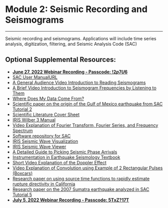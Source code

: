 # **Module 2: Seismic Recording and Seismograms**
------ -- -- - - ------ -- --- - - ------- --- - - -- - -- - -- - 
Seismic recording and seismograms. Applications will include time series analysis, digitization, filtering, and Seismic Analysis Code (SAC)

## **Optional Supplemental Resources:**
- [**June 27, 2022 Webinar Recording - Passcode: !$2p7U6$**](https://zoom.us/rec/share/GCtRe4tc090vRSTKwdTQ_cSOhvHu5vg8Ut5wcm5h-CBs_7RaBpd8JEUVZVj4TjJ2.P6yi7GwIITw9qDkH)
- [SAC User ManualURL](http://ds.iris.edu/files/sac-manual/)
- [A General Audience Video Introduction to Reading Seismograms](https://www.youtube.com/watch?v=SkfR4GBEIp8)
- [A Brief Video Introduction to Seismogram Frequencies by Listening to Them](https://www.youtube.com/watch?v=Z7GoToxhChg)
- [Where Does My Data Come From?](\Res_files\Where_Does_Data.pdf)
- [Scientific paper on the origin of the Gulf of Mexico earthquake from SAC Tutorial 2](\Res_files\GulfOfMexico.eq.salt-model.Gangopadhyay.GJI.08.pdf)
- [Scientific Literature Cover Sheet](\Res_files\SciLit.CoverSheet.docx)
- [IRIS Wilber 3 Manual](https://ds.iris.edu/ds/nodes/dmc/manuals/wilber-3/)
- [Video Explanation of Fourier Transform, Fourier Series, and Frequency Spectrum](https://www.youtube.com/watch?v=r18Gi8lSkfM)
- [Software repository for SAC](https://ds.iris.edu/ds/nodes/dmc/software/downloads/sac/)
- [IRIS Seismic Wave Visualization](http://ds.iris.edu/seismon/swaves/)
- [IRIS Seismic Wave Viewer](http://ds.iris.edu/seismon/swaves/index.php)
- [A Detailed Guide to Picking Seismic Phase Arrivals](\Res_files\phase-pick-guide.pdf)
- [Instrumentation in Earthquake Seismology Textbook](\Res_files\Havskov-Alguacil2016_Book_InstrumentationInEarthquakeSei.pdf)
- [Short Video Explanation of the Doppler Effect](https://www.youtube.com/watch?v=h4OnBYrbCjY)
- [Video Explanation of Convolution using Example of 2 Rectangular Pulses (Boxcars)](https://www.youtube.com/watch?v=4-FS5GN_vFE)
- [Research paper on using source time functions to rapidly estimate rupture directivity in California](\Res_files\rupture.directivity.CaliEQ.Ammon.GRL.93.pdf)
- [Research paper on the 2007 Sumatra earthquake analyzed in SAC Tutorial 5](\Res_files\Sumatra2007EQ.Konca.Nature.08.pdf)
- [**July 5, 2022 Webinar Recording - Passcode: 5TxZ?17T**](https://zoom.us/rec/share/5G5UElz870Pa-eioBzY0BQ_iniOYIB0Ldswj8vX38W3rarvFIF6pCyU_0d-E3RfM.5SbwRNh640Hq3ydB)

